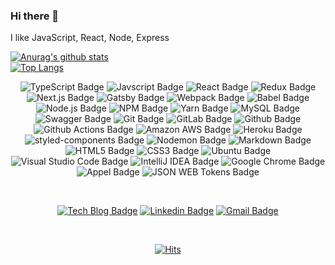 ### Hi there 👋

I like JavaScript, React, Node, Express

<!--
  https://github.com/anuraghazra/github-readme-stats
-->

[![Anurag's github stats](https://github-readme-stats.vercel.app/api?username=Yuni-Q&show_icons=true&title_color=fff&bg_color=000&icon_color=fff&hide_title=true&text_color=fff)](https://github.com/anuraghazra/github-readme-stats)
<br />
[![Top Langs](https://github-readme-stats.vercel.app/api/top-langs/?username=Yuni-Q&hide=html&layout=compact)](https://github.com/anuraghazra/github-readme-stats)

<div align=center>
  
  ![TypeScript Badge](http://img.shields.io/badge/-TypeScript-007ACC?style=flat-square&logo=typescript&link=http://yuni-q.github.io/)
  ![Javscript Badge](http://img.shields.io/badge/-Javascript-000?style=flat-square&logo=javascript&link=http://yuni-q.github.io/)
  ![React Badge](http://img.shields.io/badge/-React-000?style=flat-square&logo=react&link=http://yuni-q.github.io/)
  ![Redux Badge](http://img.shields.io/badge/-Redux-764ABC?style=flat-square&logo=redux&link=http://yuni-q.github.io/)
  ![Next.js Badge](http://img.shields.io/badge/-Next.js-000?style=flat-square&logo=next.js&link=http://yuni-q.github.io/)
  ![Gatsby Badge](http://img.shields.io/badge/-Gatsby-663399?style=flat-square&logo=gatsby&link=http://yuni-q.github.io/)
  ![Webpack Badge](http://img.shields.io/badge/-Webpack-000?style=flat-square&logo=webpack&link=http://yuni-q.github.io/)
  ![Babel Badge](http://img.shields.io/badge/-Babel-000?style=flat-square&logo=babel&link=http://yuni-q.github.io/)
  ![Node.js Badge](http://img.shields.io/badge/-Node.js-000?style=flat-square&logo=node.js&link=http://yuni-q.github.io/)
  ![NPM Badge](http://img.shields.io/badge/-NPM-000?style=flat-square&logo=npm&link=http://yuni-q.github.io/)
  ![Yarn Badge](http://img.shields.io/badge/-Yarn-000?style=flat-square&logo=yarn&link=http://yuni-q.github.io/)
  ![MySQL Badge](http://img.shields.io/badge/-MySQL-000?style=flat-square&logo=mysql&link=http://yuni-q.github.io/)
  ![Swagger Badge](http://img.shields.io/badge/-Swagger-000?style=flat-square&logo=swagger&link=http://yuni-q.github.io/)
  ![Git Badge](http://img.shields.io/badge/-Git-000?style=flat-square&logo=git&link=http://yuni-q.github.io/)
  ![GitLab Badge](http://img.shields.io/badge/-GitLab-000?style=flat-square&logo=gitlab&link=http://yuni-q.github.io/)
  ![Github Badge](http://img.shields.io/badge/-Github-000?style=flat-square&logo=github&link=http://yuni-q.github.io/)
  ![Github Actions Badge](http://img.shields.io/badge/-Github%20Actions-000?style=flat-square&logo=github%20actions&link=http://yuni-q.github.io/)
  ![Amazon AWS Badge](http://img.shields.io/badge/-Amazon%20AWS-232F3E?style=flat-square&logo=amazon%20aws&link=http://yuni-q.github.io/)
  ![Heroku Badge](http://img.shields.io/badge/-Heroku-430098?style=flat-square&logo=heroku&link=http://yuni-q.github.io/)
  ![styled-components Badge](http://img.shields.io/badge/-styled%20components-000?style=flat-square&logo=styled-components&link=http://yuni-q.github.io/)
  ![Nodemon Badge](http://img.shields.io/badge/-Nodemon-000?style=flat-square&logo=nodemon&link=http://yuni-q.github.io/)
  ![Markdown Badge](http://img.shields.io/badge/-Markdown-000?style=flat-square&logo=markdown&link=http://yuni-q.github.io/)
  ![HTML5 Badge](http://img.shields.io/badge/-HTML5-000?style=flat-square&logo=html5&link=http://yuni-q.github.io/)
  ![CSS3 Badge](http://img.shields.io/badge/-CSS3-1572B6?style=flat-square&logo=css3&link=http://yuni-q.github.io/)
  ![Ubuntu Badge](http://img.shields.io/badge/-Ubuntu-000?style=flat-square&logo=ubuntu&link=http://yuni-q.github.io/)
  ![Visual Studio Code Badge](http://img.shields.io/badge/-Visual%20Studio%20Code-007ACC?style=flat-square&logo=visual%20studio%20code&link=http://yuni-q.github.io/)
  ![IntelliJ IDEA Badge](http://img.shields.io/badge/-IntelliJ%20IDEA%20AWS-000?style=flat-square&logo=intelliJ%20idea&link=http://yuni-q.github.io/)
  ![Google Chrome Badge](http://img.shields.io/badge/-Google%20Chrome-000?style=flat-square&logo=google%20chrome&link=http://yuni-q.github.io/)
  ![Appel Badge](http://img.shields.io/badge/-Appel-000?style=flat-square&logo=apple&link=http://yuni-q.github.io/)
  ![JSON WEB Tokens Badge](http://img.shields.io/badge/-JSON%20WEB%20Tokens-000?style=flat-square&logo=json%20web%20tokens&link=http://yuni-q.github.io/)
  <!-- ![App Store Badge](http://img.shields.io/badge/-App%20Store-000?style=flat-square&logo=app%20store&link=http://yuni-q.github.io/) -->

  <br />

  [![Tech Blog Badge](http://img.shields.io/badge/-Tech%20blog-000?style=flat-square&logo=github&link=http://yuni-q.github.io/)](http://yuni-q.github.io/)
  [![Linkedin Badge](https://img.shields.io/badge/-LinkedIn-blue?style=flat-square&logo=Linkedin&logoColor=white&link=https://www.linkedin.com/in/yuni-q/)](https://www.linkedin.com/in/yuni-q/)
  [![Gmail Badge](https://img.shields.io/badge/-Gmail-d14836?style=flat-square&logo=Gmail&logoColor=white&link=mailto:lyh6425@gmail.com)](mailto:lyh6425@gmail.com)

  <!--
    [![Youtube Badge](https://img.shields.io/badge/Youtube-ff0000?style=flat-square&logo=youtube&link=https://www.youtube.com/channel/UC6cioPayJA8oYqMFtbpvZzw?view_as=subscriber)](https://www.youtube.com/channel/UC6cioPayJA8oYqMFtbpvZzw?view_as=subscriber) 
    [![Facebook Badge](https://img.shields.io/badge/-Facebook-1877f2?style=flat-square&logo=facebook&logoColor=white&link=https://www.facebook.com/yuniq/)](https://www.facebook.com/yuniq/) 
    [![Instagram Badge](https://img.shields.io/badge/-Instagram-E4405F?style=flat-square&logo=instagram&logoColor=white&link=https://www.instagram.com/yuni__q/)](https://www.instagram.com/yuni__q/) 
    [![Twitter Badge](https://img.shields.io/badge/-Twitter-1DA1F2?style=flat-square&logo=twitter&logoColor=white&link=https://twitter.com/yuni__q)](https://twitter.com/yuni__q)
    
  -->
  
  <br />
  
  <!--
    https://hits.seeyoufarm.com/
  -->

  [![Hits](https://hits.seeyoufarm.com/api/count/incr/badge.svg?url=https%3A%2F%2Fgithub.com%2FYuni-Q)](https://hits.seeyoufarm.com)

</div>


<!--
  **Yuni-Q/Yuni-Q** is a ✨ _special_ ✨ repository because its `README.md` (this file) appears on your GitHub profile.

  Here are some ideas to get you started:

  - 🔭 I’m currently working on ...
  - 🌱 I’m currently learning ...
  - 👯 I’m looking to collaborate on ...
  - 🤔 I’m looking for help with ...
  - 💬 Ask me about ...
  - 📫 How to reach me: ...
  - 😄 Pronouns: ...
  - ⚡ Fun fact: ...
-->
